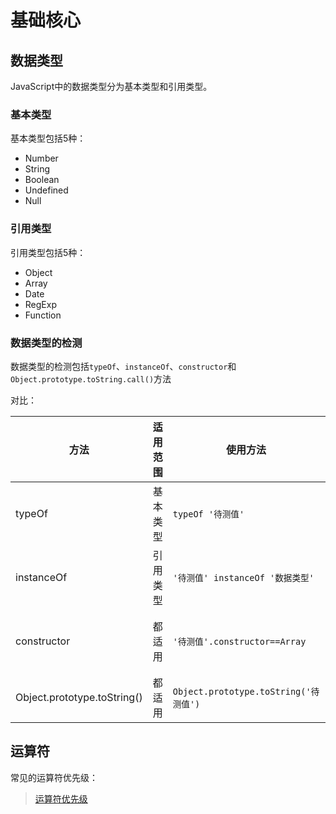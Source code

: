# 基础核心

## 数据类型

JavaScript中的数据类型分为基本类型和引用类型。

### 基本类型

基本类型包括5种：

* Number
* String
* Boolean
* Undefined
* Null



### 引用类型

引用类型包括5种：

* Object
* Array
* Date
* RegExp
* Function

### 数据类型的检测

数据类型的检测包括`typeOf`、`instanceOf`、`constructor`和`Object.prototype.toString.call()`方法

对比：

| 方法                        | 适用范围 | 使用方法                              | 不足之处             |
| --------------------------- | -------- | ------------------------------------- | -------------------- |
| typeOf                      | 基本类型 | `typeOf '待测值'`                     | null为Object         |
| instanceOf                  | 引用类型 | `'待测值' instanceOf '数据类型'`      | 基本类型判断不准     |
| constructor                 | 都适用   | `'待测值'.constructor==Array`         | 改变原型转向，会出错 |
| Object.prototype.toString() | 都适用   | `Object.prototype.toString('待测值')` |                      |

## 运算符

常见的运算符优先级：



> [运算符优先级](https://developer.mozilla.org/zh-CN/docs/Web/JavaScript/Reference/Operators/Operator_Precedence)













